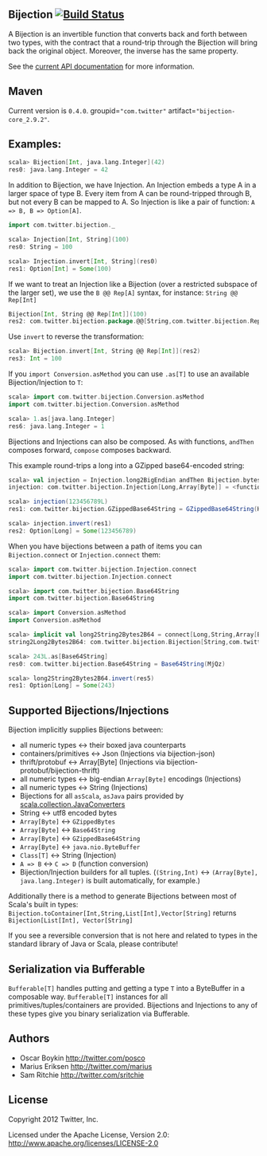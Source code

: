 ## Bijection [![Build Status](https://secure.travis-ci.org/twitter/bijection.png)](http://travis-ci.org/twitter/bijection)

A Bijection is an invertible function that converts back and forth between two types, with
the contract that a round-trip through the Bijection will bring back the original object. Moreover,
the inverse has the same property.

See the [current API documentation](http://twitter.github.com/bijection) for more information.

## Maven

Current version is `0.4.0`. groupid=`"com.twitter"` artifact=`"bijection-core_2.9.2"`.

## Examples:

```scala
scala> Bijection[Int, java.lang.Integer](42)
res0: java.lang.Integer = 42
```

In addition to Bijection, we have Injection. An Injection embeds a type A in a larger space of type
B. Every item from A can be round-tripped through B, but not every B can be mapped to A. So
Injection is like a pair of function: `A => B, B => Option[A]`.

```scala
import com.twitter.bijection._

scala> Injection[Int, String](100)
res0: String = 100

scala> Injection.invert[Int, String](res0)
res1: Option[Int] = Some(100)
```
If we want to treat an Injection like a Bijection (over a restricted subspace of the larger set),
we use the `B @@ Rep[A]` syntax, for instance: `String @@ Rep[Int]`

```scala
Bijection[Int, String @@ Rep[Int]](100)
res2: com.twitter.bijection.package.@@[String,com.twitter.bijection.Rep[Int]] = 100
```

Use `invert` to reverse the transformation:

```scala
scala> Bijection.invert[Int, String @@ Rep[Int]](res2)
res3: Int = 100
```

If you `import Conversion.asMethod` you can use `.as[T]` to use an available Bijection/Injection to `T`:

```scala
scala> import com.twitter.bijection.Conversion.asMethod
import com.twitter.bijection.Conversion.asMethod

scala> 1.as[java.lang.Integer]
res6: java.lang.Integer = 1
```

Bijections and Injections can also be composed. As with functions, `andThen` composes forward, `compose` composes backward.

This example round-trips a long into a GZipped base64-encoded string:

```scala
scala> val injection = Injection.long2BigEndian andThen Bijection.bytes2GZippedBase64
injection: com.twitter.bijection.Injection[Long,Array[Byte]] = <function1>

scala> injection(123456789L)
res1: com.twitter.bijection.GZippedBase64String = GZippedBase64String(H4sIAAAAAAAAAGNgYGBgjz4rCgBpa5WLCAAAAA==)

scala> injection.invert(res1)
res2: Option[Long] = Some(123456789)
```

When you have bijections between a path of items you can `Bijection.connect` or `Injection.connect` them:

```scala
scala> import com.twitter.bijection.Injection.connect
import com.twitter.bijection.Injection.connect

scala> import com.twitter.bijection.Base64String
import com.twitter.bijection.Base64String

scala> import Conversion.asMethod
import Conversion.asMethod

scala> implicit val long2String2Bytes2B64 = connect[Long,String,Array[Byte],Base64String]
string2Long2Bytes2B64: com.twitter.bijection.Bijection[String,com.twitter.bijection.Base64String] = <function1>

scala> 243L.as[Base64String]
res0: com.twitter.bijection.Base64String = Base64String(MjQz)

scala> long2String2Bytes2B64.invert(res5)
res1: Option[Long] = Some(243)
```

## Supported Bijections/Injections

Bijection implicitly supplies Bijections between:

* all numeric types <-> their boxed java counterparts
* containers/primitives <-> Json (Injections via bijection-json)
* thrift/protobuf <-> Array[Byte] (Injections via bijection-protobuf/bijection-thrift)
* all numeric types <-> big-endian `Array[Byte]` encodings (Injections)
* all numeric types <-> String (Injections)
* Bijections for all `asScala`, `asJava` pairs provided by [scala.collection.JavaConverters](http://www.scala-lang.org/api/current/scala/collection/JavaConverters$.html)
* String <-> utf8 encoded bytes
* `Array[Byte]` <-> `GZippedBytes`
* `Array[Byte]` <-> `Base64String`
* `Array[Byte]` <-> `GZippedBase64String`
* `Array[Byte]` <-> `java.nio.ByteBuffer`
* `Class[T]` <-> String (Injection)
* `A => B` <-> `C => D` (function conversion)
* Bijection/Injection builders for all tuples. (`(String,Int)` <-> `(Array[Byte], java.lang.Integer)` is built automatically, for example.)

Additionally there is a method to generate Bijections between most of Scala's built in types:
```Bijection.toContainer[Int,String,List[Int],Vector[String]``` returns
```Bijection[List[Int], Vector[String]```

If you see a reversible conversion that is not here and related to types in the standard library
of Java or Scala, please contribute!

## Serialization via Bufferable

`Bufferable[T]` handles putting and getting a type `T` into a ByteBuffer in a composable way.
`Bufferable[T]` instances for all primitives/tuples/containers are provided. Bijections and
Injections to any of these types give you binary serialization via Bufferable.

## Authors

* Oscar Boykin <http://twitter.com/posco>
* Marius Eriksen <http://twitter.com/marius>
* Sam Ritchie <http://twitter.com/sritchie>

## License

Copyright 2012 Twitter, Inc.

Licensed under the Apache License, Version 2.0: http://www.apache.org/licenses/LICENSE-2.0
